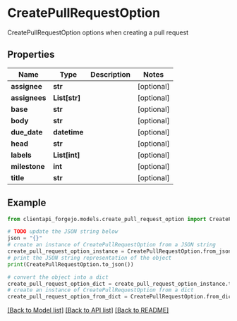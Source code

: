 # CreatePullRequestOption

CreatePullRequestOption options when creating a pull request

## Properties

Name | Type | Description | Notes
------------ | ------------- | ------------- | -------------
**assignee** | **str** |  | [optional] 
**assignees** | **List[str]** |  | [optional] 
**base** | **str** |  | [optional] 
**body** | **str** |  | [optional] 
**due_date** | **datetime** |  | [optional] 
**head** | **str** |  | [optional] 
**labels** | **List[int]** |  | [optional] 
**milestone** | **int** |  | [optional] 
**title** | **str** |  | [optional] 

## Example

```python
from clientapi_forgejo.models.create_pull_request_option import CreatePullRequestOption

# TODO update the JSON string below
json = "{}"
# create an instance of CreatePullRequestOption from a JSON string
create_pull_request_option_instance = CreatePullRequestOption.from_json(json)
# print the JSON string representation of the object
print(CreatePullRequestOption.to_json())

# convert the object into a dict
create_pull_request_option_dict = create_pull_request_option_instance.to_dict()
# create an instance of CreatePullRequestOption from a dict
create_pull_request_option_from_dict = CreatePullRequestOption.from_dict(create_pull_request_option_dict)
```
[[Back to Model list]](../README.md#documentation-for-models) [[Back to API list]](../README.md#documentation-for-api-endpoints) [[Back to README]](../README.md)


